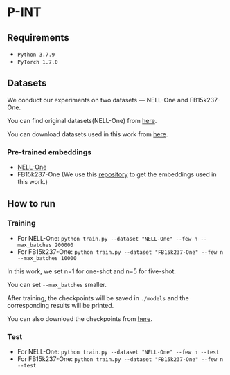 # P-INT

## Requirements
* ``Python 3.7.9 ``
* ``PyTorch 1.7.0``

## Datasets
We conduct our experiments on two datasets — NELL-One and FB15k237-One. 

You can find original datasets(NELL-One) from [here](https://github.com/xwhan/One-shot-Relational-Learning).

You can download datasets used in this work from [here](https://drive.google.com/drive/folders/16pamNJ-8gDPC2qaObN0pr93xeqdzq4Sq?usp=sharing).

### Pre-trained embeddings
* [NELL-One](https://drive.google.com/file/d/1XXvYpTSTyCnN-PBdUkWBXwXBI99Chbps/view?usp=sharing)
* FB15k237-One   (We use this [repository](https://github.com/thunlp/OpenKE) to get the embeddings used in this work.)

## How to run

### Training
* For NELL-One: ``python train.py --dataset "NELL-One" --few n --max_batches 200000``
* For FB15k237-One: ``python train.py --dataset "FB15k237-One" --few n --max_batches 10000``

In this work, we set n=1 for one-shot and n=5 for five-shot. 

You can set ``--max_batches`` smaller.

After training, the checkpoints will be saved in `./models` and the corresponding results will be printed.

You can also download the checkpoints from [here](https://drive.google.com/drive/folders/1z5vbQH5STxRTjNWjqB3ynILJPyieV-qM?usp=sharing).

### Test
* For NELL-One: ``python train.py --dataset "NELL-One" --few n --test``
* For FB15k237-One: ``python train.py --dataset "FB15k237-One" --few n --test``

